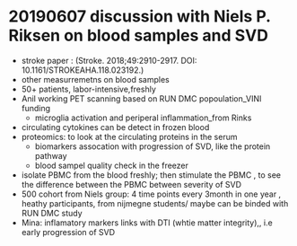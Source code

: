 # 20190607 discussion with Niels P. Riksen on blood samples and SVD



* stroke paper : \(Stroke. 2018;49:2910-2917. DOI: 10.1161/STROKEAHA.118.023192.\)
* other measurremetns on blood samples
* 50+ patients, labor-intensive,freshly
* Anil working PET scanning based on RUN DMC popoulation\_VINI funding
  * microglia activation and periperal inflammation\_from Rinks
* circulating cytokines can be detect in frozen blood
* proteomics: to look at the circulating proteins in the serum
  * biomarkers assocation with progression of SVD, like the protein pathway
  * blood sampel quality check in the freezer
* isolate PBMC from the blood freshly; then stimulate the PBMC , to see the difference between the PBMC between severity of SVD
* 500 cohort from Niels group: 4 time points every 3month in one year , heathy participants, from nijmegne students/ maybe can be binded with RUN DMC study
* Mina: inflamatory markers links with DTI \(whtie matter integrity\),, i.e early progression of SVD

